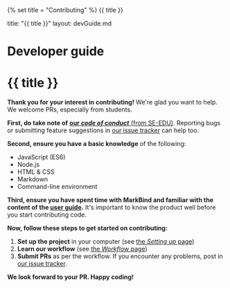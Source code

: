 {% set title = "Contributing" %}
<span id="title" class="d-none">{{ title }}</span>

<frontmatter>
  title: "{{ title }}"
  layout: devGuide.md
</frontmatter>

<h1 class="display-3">Developer guide</h1>

# {{ title }}

<div class="lead">

**Thank you for your interest in contributing!** We're glad you want to help. We welcome PRs, especially from students.
</div>

**First, do take note of** [**our _code of conduct_** (from SE-EDU)](https://se-education.org/guides/guidelines/codeOfConduct.html). Reporting bugs or submitting feature suggestions in [our issue tracker](https://github.com/markbind/markbind) can help too.

**Second, ensure you have a basic knowledge** of the following:
* JavaScript (ES6)
* Node.js
* HTML & CSS
* Markdown
* Command-line environment

**Third, ensure you have spent time with MarkBind and familiar with the content of the [user guide](https://markbind.org/).** It's important to know the product well before you start contributing code.


**Now, follow these steps to get started on contributing:**

1. **Set up the project** in your computer (see [the _Setting up_ page](settingUp.html))
1. **Learn our workflow** (see [the _Workflow_ page](workflow.html))
1. **Submit PRs** as per the workflow. If you encounter any problems, post in [our issue tracker](https://github.com/markbind/markbind/issues).

**We look forward to your PR. Happy coding!**
